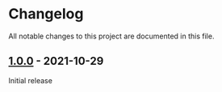# Changelog
All notable changes to this project are documented in this file.

## [1.0.0](https://github.com/VerifiedJoseph/gotify-api-php/releases/tag/v1.0.0) - 2021-10-29
Initial release
